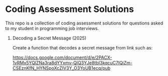 # Coding Assessment Solutions

This repo is a collection of coding assessment solutions for questions asked to my student in programming job interviews. 

1. Decoding a Secret Message (2025)
    
    Create a function that decodes a secret message from link such as:

    https://docs.google.com/document/d/e/2PACX-1vRMx5YQlZNa3ra8dYYxmv-QIQ3YJe8tbI3kqcuC7lQiZm-CSEznKfN_HYNSpoXcZIV3Y_O3YoUB1ecq/pub
  



